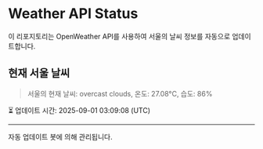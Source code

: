 
# Weather API Status

이 리포지토리는 OpenWeather API를 사용하여 서울의 날씨 정보를 자동으로 업데이트합니다.

## 현재 서울 날씨
> 서울의 현재 날씨: overcast clouds, 온도: 27.08°C, 습도: 86%

⏳ 업데이트 시간: 2025-09-01 03:09:08 (UTC)

---
자동 업데이트 봇에 의해 관리됩니다.
